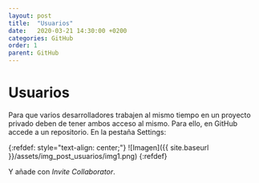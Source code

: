 ```yaml
---
layout: post
title:  "Usuarios"
date:   2020-03-21 14:30:00 +0200
categories: GitHub
order: 1
parent: GitHub
---
```


# Usuarios

Para que varios desarrolladores trabajen al mismo tiempo en un proyecto privado deben de tener ambos acceso al mismo. Para ello, en GitHub accede a un repositorio. En la pestaña Settings:

{:refdef: style="text-align: center;"}
![Imagen]({{ site.baseurl }}/assets/img_post_usuarios/img1.png)
{:refdef}

Y añade con *Invite Collaborator*.
